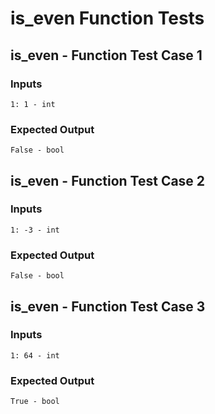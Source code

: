 # is_even Function Tests

## is_even - Function Test Case 1

### Inputs
```
1: 1 - int
```

### Expected Output
```
False - bool
```

## is_even - Function Test Case 2

### Inputs
```
1: -3 - int
```

### Expected Output
```
False - bool
```

## is_even - Function Test Case 3

### Inputs
```
1: 64 - int
```

### Expected Output
```
True - bool
```

